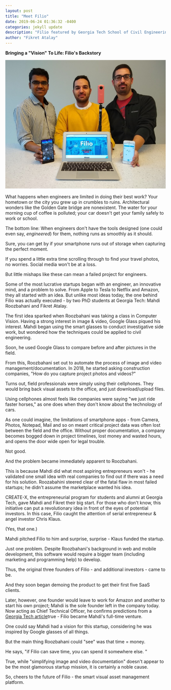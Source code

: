 ```yaml
---
layout: post
title: "Meet Filio"
date: 2019-06-24 01:36:32 -0400
categories: jekyll update
description: "Filio featured by Georgia Tech School of Civil Engineering"
author: "Fikret Atalay"
---
```


**Bringing a &quot;Vision&quot; To Life: Filio&#39;s Backstory**

![backStory](assets/images/backstory.jpg)

What happens when engineers are limited in doing their best work? Your hometown or the city you grew up in crumbles to ruins. Architectural wonders like the Golden Gate bridge are nonexistent. The water for your morning cup of coffee is polluted; your car doesn&#39;t get your family safely to work or school.

The bottom line: When engineers don&#39;t have the tools designed (one could even say, _engineered_) for them, nothing runs as smoothly as it should.

Sure, you can get by if your smartphone runs out of storage when capturing the perfect moment.

If you spend a little extra time scrolling through to find your travel photos, no worries. Social media won&#39;t be at a loss.

But little mishaps like these can mean a failed project for engineers.

Some of the most lucrative startups began with an engineer, an innovative mind, and a problem to solve. From Apple to Tesla to Netflix and Amazon, they all started with an idea. But unlike most ideas today, the one behind Filio was actually executed - by two PhD students at Georgia Tech: Mahdi Roozbahani and Fikret Atalay.

The first idea sparked when Roozbahani was taking a class in Computer Vision. Having a strong interest in image &amp; video, Google Glass piqued his interest. Mahdi began using the smart glasses to conduct investigative side work, but wondered how the techniques could be applied to civil engineering.

Soon, he used Google Glass to compare before and after pictures in the field.

From this, Roozbahani set out to automate the process of image and video management/documentation. In 2018, he started asking construction companies, &quot;How do you capture project photos and videos?&quot;

Turns out, field professionals were simply using their cellphones. They would bring back visual assets to the office, and just download/upload files.

Using cellphones almost feels like companies were saying &quot;we just ride faster horses,&quot; as one does when they don&#39;t know about the technology of cars.

As one could imagine, the limitations of smartphone apps - from Camera, Photos, Notepad, Mail and so on meant critical project data was often lost between the field and the office. Without proper documentation, a company becomes bogged down in project timelines, lost money and wasted hours, and opens the door wide open for legal trouble.

Not good.

And the problem became immediately apparent to Roozbahani.

This is because Mahdi did what most aspiring entrepreneurs won&#39;t - he validated one small idea with real companies to find out if there was a need for his solution. Roozabahini steered clear of the fatal flaw in most failed startups; he didn&#39;t assume the marketplace wanted his idea.

CREATE-X, the entrepreneurial program for students and alumni at Georgia Tech, gave Mahdi and Fikret their big start. For those who don&#39;t know, this initiative can put a revolutionary idea in front of the eyes of potential investors. In this case, Filio caught the attention of serial entrepreneur &amp; angel investor Chris Klaus.

(Yes, that one.)

Mahdi pitched Filio to him and surprise, surprise - Klaus funded the startup.

Just one problem. Despite Roozbahani&#39;s background in web and mobile development, this software would require a bigger team (including marketing and programming help) to develop.

Thus, the original three founders of Filio - and additional investors - came to be.

And they soon began demoing the product to get their first five SaaS clients.

Later, however, one founder would leave to work for Amazon and another to start his own project; Mahdi is the sole founder left in the company today. Now acting as Chief Technical Officer, he confirms predictions from a [Georgia Tech article](https://ce.gatech.edu/news/grad-students-startup-filio-makes-it-easy-capture-and-catalog-worksite-photos#:~:text=%E2%80%9CImages%20are%20still%20not%20given,%E2%80%9D%20said%20Roozbahani%2C%20Filio&#39;s%20founder.)true - Filio became Mahdi&#39;s full-time venture.

One could say Mahdi had a vision for this startup, considering he was inspired by Google glasses of all things.

But the main thing Roozbahani could &quot;see&quot; was that time = money.

He says, &quot;if Filio can save time, you can spend it somewhere else. &quot;

True, while &quot;simplifying image and video documentation&quot; doesn&#39;t appear to be the most glamorous startup mission, it is certainly a noble cause.

So, cheers to the future of Filio - the smart visual asset management platform.